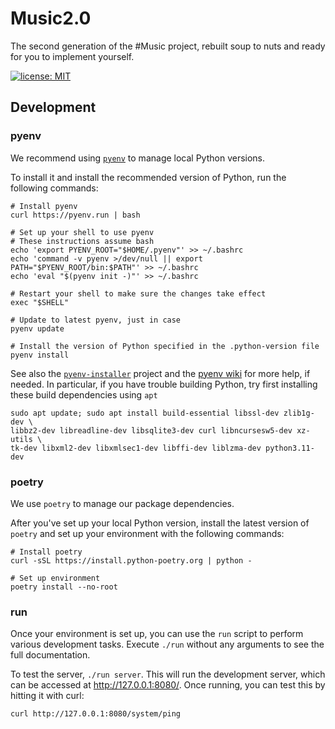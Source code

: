 # Music2.0
The second generation of the #Music project, rebuilt soup to nuts and ready for
you to implement yourself.

[![license: MIT](https://img.shields.io/badge/License-MIT-yellow.svg)](https://opensource.org/licenses/MIT)

## Development

### pyenv

We recommend using [`pyenv`](https://github.com/pyenv/pyenv) to manage local
Python versions.

To install it and install the recommended version of Python, run the following
commands:

```shell
# Install pyenv
curl https://pyenv.run | bash

# Set up your shell to use pyenv
# These instructions assume bash
echo 'export PYENV_ROOT="$HOME/.pyenv"' >> ~/.bashrc
echo 'command -v pyenv >/dev/null || export PATH="$PYENV_ROOT/bin:$PATH"' >> ~/.bashrc
echo 'eval "$(pyenv init -)"' >> ~/.bashrc

# Restart your shell to make sure the changes take effect
exec "$SHELL"

# Update to latest pyenv, just in case
pyenv update

# Install the version of Python specified in the .python-version file
pyenv install
```

See also the [`pyenv-installer`](https://github.com/pyenv/pyenv-installer)
project and the
[pyenv wiki](https://github.com/pyenv/pyenv/wiki#suggested-build-environment)
for more help, if needed. In particular, if you have trouble building Python,
try first installing these build dependencies using `apt`

```shell
sudo apt update; sudo apt install build-essential libssl-dev zlib1g-dev \
libbz2-dev libreadline-dev libsqlite3-dev curl libncursesw5-dev xz-utils \
tk-dev libxml2-dev libxmlsec1-dev libffi-dev liblzma-dev python3.11-dev
```

### poetry

We use `poetry` to manage our package dependencies.

After you've set up your local Python version, install the latest version of
`poetry` and set up your environment with the following commands:

```shell
# Install poetry
curl -sSL https://install.python-poetry.org | python -

# Set up environment
poetry install --no-root
```

### run

Once your environment is set up, you can use the `run` script to perform various
development tasks. Execute `./run` without any arguments to see the full
documentation.

To test the server, `./run server`. This will run the development server, which
can be accessed at <http://127.0.0.1:8080/>. Once running, you can test this by
hitting it with curl:

```shell
curl http://127.0.0.1:8080/system/ping
```
